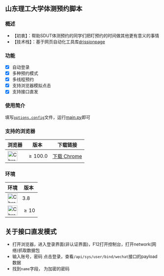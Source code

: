 ## 山东理工大学体测预约脚本
### 概述
- 【初衷】：帮助SDUT体测预约的同学们把盯预约的时间做其他更有意义的事情
- 【技术栈】：基于网页自动化工具库[drissionpage](https://github.com/g1879/DrissionPage)
### 功能
- [x] 自动登录
- [x] 多种预约模式
- [x] 多线程预约
- [x] 支持浏览器模拟点击
- [x] 支持接口直发
### 使用简介
填写[`options.config`](./options.config)文件，运行[main.py](./main.py)即可

### 支持的浏览器
| 浏览器 | 版本  | 下载链接 |
|--------|-------|----------|
| <img src="https://pic.zjcspace.xyz/b/202411131916861.svg" alt="Chrome" width="32" height="32"> |$$\geq 100.0$$ | [下载 Chrome](https://www.google.com/chrome/) |

### 环境

| 环境 | 版本  |
|--------|-------|
| <img src="https://pic.zjcspace.xyz/b/202411131920654.svg" alt="Chrome" width="32" height="32"> | 3.8 
| <img src="https://pic.zjcspace.xyz/b/202411131925584.svg" alt="Chrome" width="32" height="32"> | $$\geq 10$$

## 关于接口直发模式
- 打开浏览器，进入登录界面(非认证界面)，F12打开控制台，打开network(网络)抓取数据包
- 输入账号，密码 点击登录，查看`/api/sys/user/bind/wechat`接口的payload数据
- 找到`name`字段， 为加密的密码